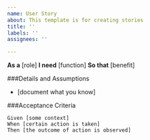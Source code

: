 ```yaml
---
name: User Story
about: This template is for creating stories
title: ''
labels: ''
assignees: ''

---
```


**As a** [role]
**I need** [function]
**So that** [benefit]

###Details and Assumptions
* [document what you know]

###Acceptance Criteria

```gherkin
Given [some context]
When [certain action is taken]
Then [the outcome of action is observed]
```
